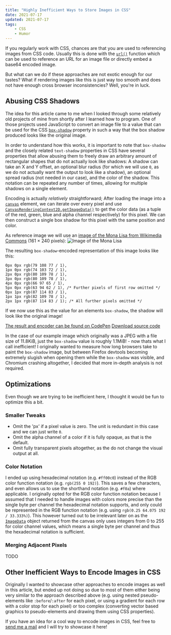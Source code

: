 ```yaml
---
title: "Highly Inefficient Ways to Store Images in CSS"
date: 2021-07-17
updated: 2021-07-17
tags:
    - CSS
    - Humor
---
```


If you regularly work with CSS, chances are that you are used to referencing images from CSS code. Usually this is done with the [`url()`](<https://developer.mozilla.org/en-US/docs/Web/CSS/url()>) function which can be used to reference an URL for an image file or directly embed a base64 encoded image.

But what can we do if these approaches are not exotic enough for our tastes? What if rendering images like this is just way too smooth and does not have enough cross browser inconsistencies? Well, you're in luck.

<!-- more -->

## Abusing CSS Shadows

The idea for this article came to me when I looked through some relatively old projects of mine from shortly after I learned how to program. One of those projects used JavaScript to convert an image file to a value that can be used for the CSS [`box-shadow`](https://developer.mozilla.org/en-US/docs/Web/CSS/box-shadow) property in such a way that the box shadow produced looks like the original image.

In order to understand how this works, it is important to note that `box-shadow` and the closely related `text-shadow` properties in CSS have several properties that allow abusing them to freely draw an arbitrary amount of rectangular shapes that do not actually look like shadows: A shadow can take an X and Y offset, an optional blur radius (for which we will use `0`, as we do not actually want the output to look like a shadow), an optional spread radius (not needed in our case), and the color of the shadow. This notation can be repeated any number of times, allowing for multiple shadows on a single element.

Encoding is actually _relatively_ straightforward; After loading the image into a [`canvas`](https://developer.mozilla.org/en-US/docs/Web/HTML/Element/canvas) element, we can iterate over every pixel and use [`CanvasRenderingContext2D.getImageData()`](https://developer.mozilla.org/en-US/docs/Web/API/CanvasRenderingContext2D/getImageData) to get the color data (as a tuple of the red, green, blue and alpha channel respectively) for this pixel. We can then construct a single box shadow for this pixel with the same position and color.

As reference image we will use an [image of the Mona Lisa from Wikimedia Commons](https://commons.wikimedia.org/wiki/File:Mona_Lisa,_by_Leonardo_da_Vinci,_from_C2RMF_retouched.jpg) (161 × 240 pixels):
![Image of the Mona Lisa](./161px-Mona_Lisa,_by_Leonardo_da_Vinci,_from_C2RMF_retouched.jpg)

The resulting `box-shadow`-encoded representation of this image looks like this:

```
0px 0px rgb(79 108 77 / 1),
1px 0px rgb(74 103 72 / 1),
2px 0px rgb(80 109 78 / 1),
3px 0px rgb(80 109 78 / 1),
4px 0px rgb(66 97 65 / 1),
5px 0px rgb(63 94 62 / 1), /* Further pixels of first row omitted */
0px 1px rgb(87 114 83 / 1),
1px 1px rgb(82 109 78 / 1),
2px 1px rgb(87 114 83 / 1); /* All further pixels omitted */
```

If we now use this as the value for an elements `box-shadow`, the shadow will look like the original image!

[The result and encoder can be found on CodePen](https://codepen.io/FelixRilling/full/xxdrwRe)
[Download source code](TODO)

In the case of our example image which originally was a JPEG with a file size of 11.8KiB, just the `box-shadow` value is roughly 1.1MiB! - now thats what I call inefficient! I originally wanted to measure how long browsers take to paint the `box-shadow` image, but between Firefox devtools becoming extremely slugish when opening them while the `box-shadow` was visible, and Chromium crashing altogether, I decided that more in-depth analysis is not required.

## Optimizations

Even though we are trying to be inefficient here, I thought it would be fun to optimize this a bit.

### Smaller Tweaks

-   Omit the 'px' if a pixel value is zero. The unit is redundant in this case and we can just write `0`.
-   Omit the alpha channel of a color if it is fully opaque, as that is the default.
-   Omit fully transparent pixels altogether, as the do not change the visual output at all.

### Color Notation

I ended up using hexadecimal notation (e.g. `#ff00c0`) instead of the RGB color function notation (e.g. `rgb(255 0 192)`). This saves a few characters, and even allows us to use the shorthand notation (e.g. `#f0a`) where applicable.
I originally opted for the RGB color function notation because I assumed that I needed to handle images with colors more precise than the single byte per channel the hexadecimal notation supports, and only could be represented in the RGB function notation (e.g. using `rgb(0.25 64.075 192 / 33.333%)`). This however turned out to be irrelevant later on as the [`ImageData`](https://developer.mozilla.org/en-US/docs/Web/API/ImageData) object returned from the canvas only uses integers from 0 to 255 for color channel values, which means a single byte per channel and thus the hexadecimal notation is sufficient.

### Merging Adjacent Pixels

TODO

## Other Inefficient Ways to Encode Images in CSS

Originally I wanted to showcase other approaches to encode images as well in this article, but ended up not doing so due to most of them either being very similar to the approach described above (e.g. using nested pseudo-elements like `:before`/`:after` for each pixel, or using a gradient for each row with a color stop for each pixel) or too complex (converting vector based graphics to pseudo-elements and drawing them using CSS properties).

If you have an idea for a cool way to encode images in CSS, feel free to [send me a mail](/contact) and I will try to showcase it here!
